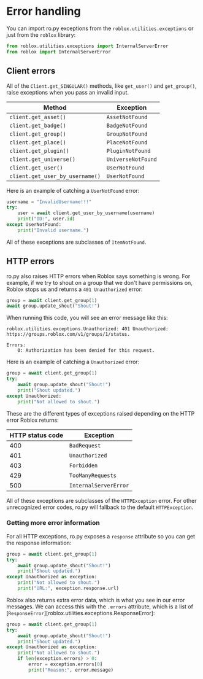 # Error handling
You can import ro.py exceptions from the `roblox.utilities.exceptions` or just from the `roblox` library:
```python
from roblox.utilities.exceptions import InternalServerError
from roblox import InternalServerError
```

## Client errors
All of the `Client.get_SINGULAR()` methods, like `get_user()` and `get_group()`, raise exceptions when you pass an
invalid input.

| Method                          | Exception          |
|---------------------------------|--------------------|
| `client.get_asset()`            | `AssetNotFound`    |
| `client.get_badge()`            | `BadgeNotFound`    |
| `client.get_group()`            | `GroupNotFound`    |
| `client.get_place()`            | `PlaceNotFound`    |
| `client.get_plugin()`           | `PluginNotFound`   |
| `client.get_universe()`         | `UniverseNotFound` |
| `client.get_user()`             | `UserNotFound`     |
| `client.get_user_by_username()` | `UserNotFound`     |

Here is an example of catching a `UserNotFound` error:
```python
username = "InvalidUsername!!!"
try:
    user = await client.get_user_by_username(username)
    print("ID:", user.id)
except UserNotFound:
    print("Invalid username.")
```

All of these exceptions are subclasses of `ItemNotFound`.

## HTTP errors
ro.py also raises HTTP errors when Roblox says something is wrong.
For example, if we try to shout on a group that we don't have permissions on, Roblox stops us and returns a 
`401 Unauthorized` error:
```python
group = await client.get_group(1)
await group.update_shout("Shout!")
```
When running this code, you will see an error message like this:
```pytb
roblox.utilities.exceptions.Unauthorized: 401 Unauthorized: https://groups.roblox.com/v1/groups/1/status.

Errors:
	0: Authorization has been denied for this request.
```
Here is an example of catching a `Unauthorized` error:
```python
group = await client.get_group(1)
try:
    await group.update_shout("Shout!")
    print("Shout updated.")
except Unauthorized:
    print("Not allowed to shout.")
```

These are the different types of exceptions raised depending on the HTTP error Roblox returns:

| HTTP status code | Exception             |
|------------------|-----------------------|
| 400              | `BadRequest`          |
| 401              | `Unauthorized`        |
| 403              | `Forbidden`           |
| 429              | `TooManyRequests`     |
| 500              | `InternalServerError` |

All of these exceptions are subclasses of the `HTTPException` error.
For other unrecognized error codes, ro.py will fallback to the default `HTTPException`.

### Getting more error information
For all HTTP exceptions, ro.py exposes a `response` attribute so you can get the response information:
```python
group = await client.get_group(1)
try:
    await group.update_shout("Shout!")
    print("Shout updated.")
except Unauthorized as exception:
    print("Not allowed to shout.")
    print("URL:", exception.response.url)
```
Roblox also returns extra error data, which is what you see in our error messages. 
We can access this with the `.errors` attribute, which is a list of [`ResponseError`][roblox.utilities.exceptions.ResponseError]:
```python
group = await client.get_group(1)
try:
    await group.update_shout("Shout!")
    print("Shout updated.")
except Unauthorized as exception:
    print("Not allowed to shout.")
    if len(exception.errors) > 0:
        error = exception.errors[0]
        print("Reason:", error.message)
```